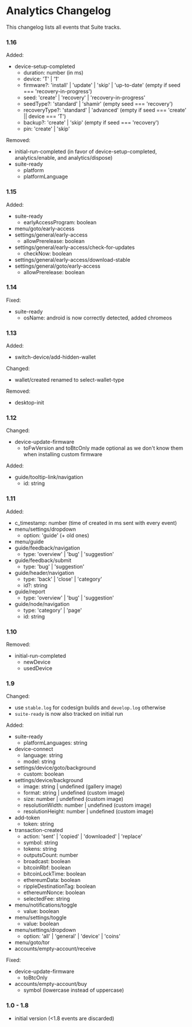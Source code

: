 # Analytics Changelog

This changelog lists all events that Suite tracks.

### 1.16

Added:

-   device-setup-completed
    -   duration: number (in ms)
    -   device: 'T' | '1'
    -   firmware?: 'install' | 'update' | 'skip' | 'up-to-date' (empty if seed === 'recovery-in-progress')
    -   seed: 'create' | 'recovery' | 'recovery-in-progress'
    -   seedType?: 'standard' | 'shamir' (empty seed === 'recovery')
    -   recoveryType?: 'standard' | 'advanced' (empty if seed === 'create' || device === 'T')
    -   backup?: 'create' | 'skip' (empty if seed === 'recovery')
    -   pin: 'create' | 'skip'

Removed:

-   initial-run-completed (in favor of device-setup-completed, analytics/enable, and analytics/dispose)
-   suite-ready
    -   platform
    -   platformLanguage

### 1.15

Added:

-   suite-ready
    -   earlyAccessProgram: boolean
-   menu/goto/early-access
-   settings/general/early-access
    -   allowPrerelease: boolean
-   settings/general/early-access/check-for-updates
    -   checkNow: boolean
-   settings/general/early-access/download-stable
-   settings/general/goto/early-access
    -   allowPrerelease: boolean

### 1.14

Fixed:

-   suite-ready
    -   osName: android is now correctly detected, added chromeos

### 1.13

Added:

-   switch-device/add-hidden-wallet

Changed:

-   wallet/created renamed to select-wallet-type

Removed:

-   desktop-init

### 1.12

Changed:

-   device-update-firmware
    -   toFwVersion and toBtcOnly made optional as we don't know them when installing custom firmware

Added:

-   guide/tooltip-link/navigation
    -   id: string

### 1.11

Added:

-   c_timestamp: number (time of created in ms sent with every event)
-   menu/settings/dropdown
    -   option: 'guide' (+ old ones)
-   menu/guide
-   guide/feedback/navigation
    -   type: 'overview' | 'bug' | 'suggestion'
-   guide/feedback/submit
    -   type: 'bug' | 'suggestion'
-   guide/header/navigation
    -   type: 'back' | 'close' | 'category'
    -   id?: string
-   guide/report
    -   type: 'overview' | 'bug' | 'suggestion'
-   guide/node/navigation
    -   type: 'category' | 'page'
    -   id: string

### 1.10

Removed:

-   initial-run-completed
    -   newDevice
    -   usedDevice

### 1.9

Changed:

-   use `stable.log` for codesign builds and `develop.log` otherwise
-   `suite-ready` is now also tracked on initial run

Added:

-   suite-ready
    -   platformLanguages: string
-   device-connect
    -   language: string
    -   model: string
-   settings/device/goto/background
    -   custom: boolean
-   settings/device/background
    -   image: string | undefined (gallery image)
    -   format: string | undefined (custom image)
    -   size: number | undefined (custom image)
    -   resolutionWidth: number | undefined (custom image)
    -   resolutionHeight: number | undefined (custom image)
-   add-token
    -   token: string
-   transaction-created
    -   action: 'sent' | 'copied' | 'downloaded' | 'replace'
    -   symbol: string
    -   tokens: string
    -   outputsCount: number
    -   broadcast: boolean
    -   bitcoinRbf: boolean
    -   bitcoinLockTime: boolean
    -   ethereumData: boolean
    -   rippleDestinationTag: boolean
    -   ethereumNonce: boolean
    -   selectedFee: string
-   menu/notifications/toggle
    -   value: boolean
-   menu/settings/toggle
    -   value: boolean
-   menu/settings/dropdown
    -   option: 'all' | 'general' | 'device' | 'coins'
-   menu/goto/tor
-   accounts/empty-account/receive

Fixed:

-   device-update-firmware
    -   toBtcOnly
-   accounts/empty-account/buy
    -   symbol (lowercase instead of uppercase)

### 1.0 - 1.8

-   initial version (<1.8 events are discarded)
